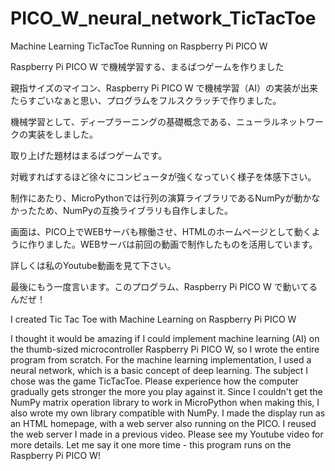 # PICO_W_neural_network_TicTacToe
Machine Learning TicTacToe Running on Raspberry Pi PICO W

Raspberry Pi PICO W で機械学習する、まるばつゲームを作りました

親指サイズのマイコン、Raspberry Pi PICO W で機械学習（AI）の実装が出来たらすごいなぁと思い、プログラムをフルスクラッチで作りました。

機械学習として、ディープラーニングの基礎概念である、ニューラルネットワークの実装をしました。

取り上げた題材はまるばつゲームです。

対戦すればするほど徐々にコンピュータが強くなっていく様子を体感下さい。

制作にあたり、MicroPythonでは行列の演算ライブラリであるNumPyが動かなかったため、NumPyの互換ライブラリも自作しました。

画面は、PICO上でWEBサーバも稼働させ、HTMLのホームページとして動くように作りました。WEBサーバは前回の動画で制作したものを活用しています。

詳しくは私のYoutube動画を見て下さい。

最後にもう一度言います。このプログラム、Raspberry Pi PICO W で動いてるんだぜ！

I created Tic Tac Toe with Machine Learning on Raspberry Pi PICO W

I thought it would be amazing if I could implement machine learning (AI) on the thumb-sized microcontroller Raspberry Pi PICO W, so I wrote the entire program from scratch.
For the machine learning implementation, I used a neural network, which is a basic concept of deep learning.
The subject I chose was the game TicTacToe.
Please experience how the computer gradually gets stronger the more you play against it.
Since I couldn't get the NumPy matrix operation library to work in MicroPython when making this, I also wrote my own library compatible with NumPy.
I made the display run as an HTML homepage, with a web server also running on the PICO. I reused the web server I made in a previous video.
Please see my Youtube video for more details.
Let me say it one more time - this program runs on the Raspberry Pi PICO W!
